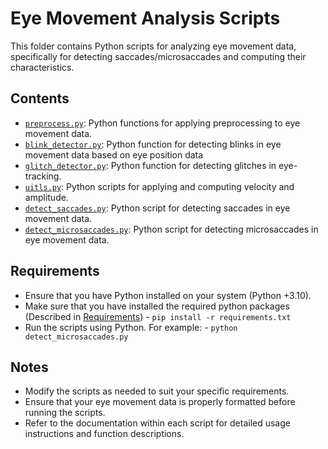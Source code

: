 # Eye Movement Analysis Scripts

This folder contains Python scripts for analyzing eye movement data, specifically for detecting saccades/microsaccades and computing their characteristics.

## Contents

- [`preprocess.py`](./preprocess.py): Python functions for applying preprocessing to eye movement data.
- [`blink_detector.py`](./blink_detector.py): Python function for detecting blinks in eye movement data based on eye position data
- [`glitch_detector.py`](./glitch_detector.py): Python function for detecting glitches in eye-tracking.
- [`uitls.py`](./utils.py): Python scripts for applying and computing velocity and amplitude.
- [`detect_saccades.py`](./detect_saccades.py): Python script for detecting saccades in eye movement data.
- [`detect_microsaccades.py`](./detect_microsaccades.py): Python script for detecting microsaccades in eye movement data.

## Requirements

- Ensure that you have Python installed on your system (Python +3.10).
- Make sure that you have installed the required python packages (Described in [Requirements](./../requirements.txt))
        - `pip install -r requirements.txt`
- Run the scripts using Python. For example:
        - `python detect_microsaccades.py`

## Notes

- Modify the scripts as needed to suit your specific requirements.
- Ensure that your eye movement data is properly formatted before running the scripts.
- Refer to the documentation within each script for detailed usage instructions and function descriptions.
